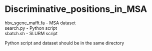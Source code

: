 # Discriminative_positions_in_MSA
hbv_sgene_mafft.fa - MSA dataset <br />
search.py - Python script<br />
sbatch.sh - SLURM script<br />
 
Python script and dataset should be in the same directory
